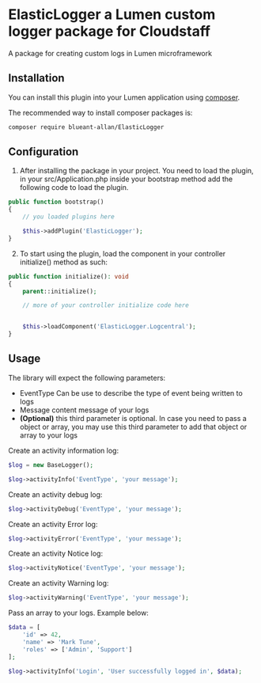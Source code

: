 # ElasticLogger a Lumen custom logger package for Cloudstaff

A package for creating custom logs in Lumen microframework

## Installation

You can install this plugin into your Lumen application using [composer](https://getcomposer.org).

The recommended way to install composer packages is:

```sh
composer require blueant-allan/ElasticLogger
```

## Configuration

1. After installing the package in your project. You need to load the plugin, 
in your src/Application.php inside your bootstrap method add the following code 
to load the plugin.

```php
public function bootstrap()
{
    // you loaded plugins here

    $this->addPlugin('ElasticLogger');
}
```

2. To start using the plugin, load the component in your controller initialize()
method as such:

```php
public function initialize(): void
{
    parent::initialize();

    // more of your controller initialize code here


    $this->loadComponent('ElasticLogger.Logcentral');
}
```

## Usage

The library will expect the following parameters:

* EventType Can be use to describe the type of event being written to logs
* Message content message of your logs
* **(Optional)** this third parameter is optional. In case you need to pass a 
object or array, you may use this third parameter to add that object or array 
to your logs


Create an activity information log:

```php
$log = new BaseLogger();
```


```php
$log->activityInfo('EventType', 'your message');
```

Create an activity debug log:

```php
$log->activityDebug('EventType', 'your message');
```

Create an activity Error log:

```php
$log->activityError('EventType', 'your message');
```

Create an activity Notice log:

```php
$log->activityNotice('EventType', 'your message');
```

Create an activity Warning log:

```php
$log->activityWarning('EventType', 'your message');
```

Pass an array to your logs. Example below:

```php
$data = [
    'id' => 42,
    'name' => 'Mark Tune',
    'roles' => ['Admin', 'Support']
];

$log->activityInfo('Login', 'User successfully logged in', $data);
```